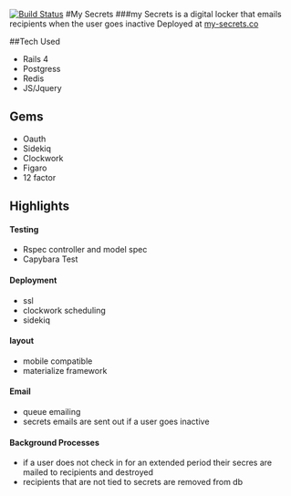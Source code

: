 [![Build Status](https://travis-ci.org/mmplisskin/my_secrets.svg?branch=travis)](https://travis-ci.org/mmplisskin/my_secrets)
#My Secrets
###my Secrets is a digital locker that emails recipients when the user goes inactive 
Deployed at [my-secrets.co](my-secrets.co)
 <br />

##Tech Used

- Rails 4
- Postgress
- Redis
- JS/Jquery

## Gems

- Oauth
- Sidekiq
- Clockwork
- Figaro
- 12 factor

## Highlights


#### Testing
- Rspec controller and model spec
- Capybara Test

#### Deployment
- ssl
- clockwork scheduling
- sidekiq


#### layout
- mobile compatible
- materialize framework


#### Email
- queue emailing
- secrets emails are sent out if a user goes inactive

#### Background Processes
- if a user does not check in for an extended period their secres are mailed to recipients and destroyed
- recipients that are not tied to secrets are removed from db

